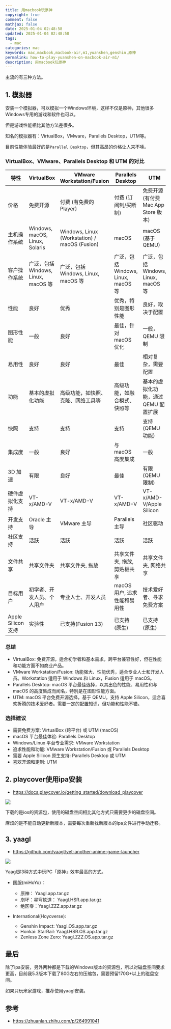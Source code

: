 ```yaml
---
title: 用macbook玩原神
copyright: true
comment: false
mathjax: false
date: 2025-01-04 02:48:58
updated: 2025-01-04 02:48:58
tags:
  - mac
categories: mac
keywords: mac,macbook,macbook-air,m1,yuanshen,genshin,原神
permalink: how-to-play-yuanshen-on-macbook-air-m1/
description: 用macbook玩原神
---
```

主流的有三种方法。

<!--more-->

## 1. 模拟器

安装一个模拟器，可以模拟一个Windows环境，这样不仅是原神，其他很多Windows专用的游戏和软件也可以。

但是游戏性能相比其他方法差很多。

知名的模拟器有：VirtualBox，VMware，Parallels Desktop，UTM等。

目前性能体验最好的是`Parallel Desktop`，但其高昂的价格让人来不嗦。

### VirtualBox、VMware、Parallels Desktop 和 UTM 的对比

| 特性         | VirtualBox                | VMware Workstation/Fusion | Parallels Desktop        | UTM                       |
|--------------|----------------------------|--------------------------|---------------------------|--------------------------|
| 价格       | 免费开源                  | 付费 (有免费的 Player)     | 付费 (订阅制/买断制)              | 免费开源 (有付费 Mac App Store 版本) |
| 主机操作系统 | Windows, macOS, Linux, Solaris | Windows, Linux (Workstation) / macOS (Fusion) | macOS                   | macOS (基于 QEMU)         |
| 客户操作系统 | 广泛，包括 Windows, Linux, macOS 等 | 广泛，包括 Windows, Linux, macOS 等 | 广泛，包括 Windows, Linux, macOS 等 | 广泛，包括 Windows, Linux, macOS 等 |
| 性能       | 良好                      | 优秀                     | 优秀，特别是图形性能       | 良好，取决于配置           |
| 图形性能    | 一般                      | 良好                     | 最佳，针对 macOS 优化      | 一般，QEMU 限制            |
| 易用性      | 良好                      | 良好                     | 最佳                      | 相对复杂，需要配置         |
| 功能       | 基本的虚拟化功能         | 高级功能，如快照、克隆、网络工具等 | 高级功能，如融合模式、快照等 | 基本的虚拟化功能，通过 QEMU 配置扩展 |
| 快照       | 支持                      | 支持                     | 支持                      | 支持 (QEMU 功能)          |
| 集成度      | 一般                      | 良好                     | 与 macOS 高度集成          | 一般                      |
| 3D 加速    | 有限                      | 良好                     | 最佳                      | 有限 (QEMU 限制)          |
| 硬件虚拟化支持| VT-x/AMD-V                | VT-x/AMD-V                | VT-x/AMD-V                | VT-x/AMD-V/Apple Silicon  |
| 开发支持    | Oracle 主导            | VMware 主导              | Parallels 主导            | 社区驱动                  |
| 社区支持    | 活跃                      | 活跃                     | 活跃                      | 活跃                     |
| 文件共享    | 共享文件夹               | 共享文件夹, 拖放         | 共享文件夹, 拖放, 剪贴板共享 | 共享文件夹, 网络共享       |
| 目标用户    | 初学者、开发人员、个人用户     | 专业人士、开发人员       | macOS 用户, 追求性能和易用性 | 技术爱好者、寻求免费方案     |
| Apple Silicon 支持 | 实验性 | 已支持(Fusion 13) | 已支持 (原生) | 已支持 (原生) |

### 总结

- VirtualBox: 免费开源，适合初学者和基本需求，跨平台兼容性好，但在性能和功能方面不如商业产品。
- VMware Workstation/Fusion: 功能强大、性能优秀，适合专业人士和开发人员。Workstation 适用于 Windows 和 Linux，Fusion 适用于 macOS。
- Parallels Desktop:  macOS 平台最佳选择，以其出色的性能、易用性和与 macOS 的高度集成而闻名，特别是在图形性能方面。
- UTM:  macOS 平台免费开源选择，基于 QEMU，支持 Apple Silicon，适合喜欢折腾的技术爱好者。需要一定的配置知识，但功能和性能不错。

### 选择建议

- 需要免费方案:  VirtualBox (跨平台) 或 UTM (macOS)
- macOS 平台最佳体验: Parallels Desktop
- Windows/Linux 平台专业需求: VMware Workstation
- 追求性能和功能: VMware Workstation/Fusion 或 Parallels Desktop
- 需要 Apple Silicon 原生支持:  Parallels Desktop 或 UTM
- 喜欢开源和定制: UTM

## 2. playcover使用ipa安装

- https://docs.playcover.io/getting_started/download_playcover

![](https://cdn.zyha.cn/blog/20250104140204709.png?x-oss-process=style/blog)

下载的是ios的资源包，使用的磁盘空间相比其他方式只需要更少的磁盘空间。

麻烦的是不能自动更新新版本，需要每次重新找新版本的ipa文件进行手动迁移。

## 3. yaagl

- https://github.com/yaagl/yet-another-anime-game-launcher

![](https://cdn.zyha.cn/blog/20250104142552330.png?x-oss-process=style/blog)

Yaagl是3种方式中玩PC「原神」效率最高的方式。

- 国服(miHoYo)：
  - 原神： Yaagl.app.tar.gz
  - 崩坏：星穹铁道： Yaagl.HSR.app.tar.gz
  - 绝区零：Yaagl.ZZZ.app.tar.gz

- International(Hoyoverse):
  - Genshin Impact: Yaagl.OS.app.tar.gz
  - Honkai: StarRail: Yaagl.HSR.OS.app.tar.gz
  - Zenless Zone Zero: Yaagl.ZZZ.OS.app.tar.gz

## 最后

除了ipa安装，另外两种都是下载的Windows版本的资源包，所以对磁盘空间要求更高，目前我5.3版本下载了80G左右的压缩包，需要预留170G+以上的磁盘空间。

如果只玩米家游戏，推荐使用yaagl安装。

## 参考

- https://zhuanlan.zhihu.com/p/264991041
